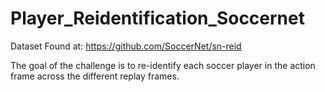 # Player_Reidentification_Soccernet

Dataset Found at:
https://github.com/SoccerNet/sn-reid

The goal of the challenge is to re-identify each soccer player in the action frame across the different replay frames. 
